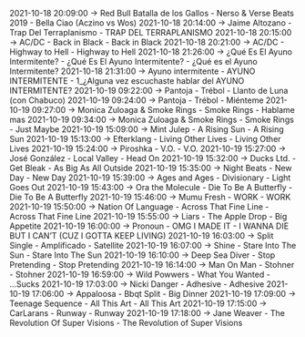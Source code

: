 2021-10-18 20:09:00 -> Red Bull Batalla de los Gallos - Nerso & Verse Beats 2019 - Bella Ciao (Aczino vs Wos)
2021-10-18 20:14:00 -> Jaime Altozano - Trap Del Terraplanismo - TRAP DEL TERRAPLANISMO
2021-10-18 20:15:00 -> AC/DC - Back in Black - Back in Black
2021-10-18 20:21:00 -> AC/DC - Highway to Hell - Highway to Hell
2021-10-18 21:26:00 -> ¿Qué Es El Ayuno Intermitente? - ¿Qué Es El Ayuno Intermitente? - ¿Qué es el Ayuno Intermitente?
2021-10-18 21:31:00 -> Ayuno intermitente - AYUNO INTERMITENTE - 1_¿Alguna vez escuchaste hablar del AYUNO INTERMITENTE?
2021-10-19 09:22:00 -> Pantoja - Trébol - Llanto de Luna (con Chabuco)
2021-10-19 09:24:00 -> Pantoja - Trébol - Miénteme
2021-10-19 09:27:00 -> Monica Zuloaga & Smoke Rings - Smoke Rings - Hablame mas
2021-10-19 09:34:00 -> Monica Zuloaga & Smoke Rings - Smoke Rings - Just Maybe
2021-10-19 15:09:00 -> Mint Julep - A Rising Sun - A Rising Sun
2021-10-19 15:13:00 -> Efterklang - Living Other Lives - Living Other Lives
2021-10-19 15:24:00 -> Piroshka - V.O. - V.O.
2021-10-19 15:27:00 -> José González - Local Valley - Head On
2021-10-19 15:32:00 -> Ducks Ltd. - Get Bleak - As Big As All Outside
2021-10-19 15:35:00 -> Night Beats - New Day - New Day
2021-10-19 15:39:00 -> Ages and Ages - Divisionary - Light Goes Out
2021-10-19 15:43:00 -> Ora the Molecule - Die To Be A Butterfly - Die To Be A Butterfly
2021-10-19 15:46:00 -> Mumu Fresh - WORK - WORK
2021-10-19 15:50:00 -> Nation Of Language - Across That Fine Line - Across That Fine Line
2021-10-19 15:55:00 -> Liars - The Apple Drop - Big Appetite
2021-10-19 16:00:00 -> Pronoun - OMG I MADE IT - I WANNA DIE BUT I CAN’T (CUZ I GOTTA KEEP LIVING)
2021-10-19 16:03:00 -> Split Single - Amplificado - Satellite
2021-10-19 16:07:00 -> Shine - Stare Into The Sun - Stare Into The Sun
2021-10-19 16:10:00 -> Deep Sea Diver - Stop Pretending - Stop Pretending
2021-10-19 16:14:00 -> Man On Man - Stohner - Stohner
2021-10-19 16:59:00 -> Wild Powwers - What You Wanted - ...Sucks
2021-10-19 17:03:00 -> Nicki Danger - Adhesive - Adhesive
2021-10-19 17:06:00 -> Appaloosa - Bbqt Split - Big Dinner
2021-10-19 17:09:00 -> Teenage Sequence - All This Art - All This Art
2021-10-19 17:15:00 -> CarLarans - Runway - Runway
2021-10-19 17:18:00 -> Jane Weaver - The Revolution Of Super Visions - The Revolution of Super Visions
